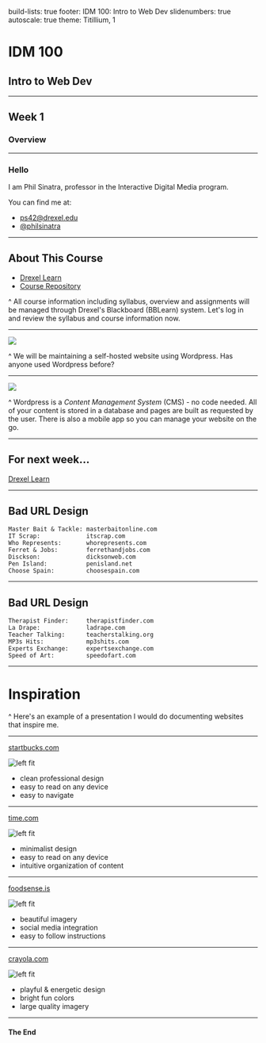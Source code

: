 build-lists: true
footer: IDM 100: Intro to Web Dev
slidenumbers: true
autoscale: true
theme: Titillium, 1

# IDM 100
## Intro to Web Dev

---

## Week 1
### Overview

---

### Hello

I am Phil Sinatra, professor in the Interactive Digital Media program.

You can find me at:

- ps42@drexel.edu
- [@philsinatra](https://twitter.com/philsinatra)

---

## About This Course

- [Drexel Learn](https://learn.dcollege.net/webapps/login/)
- [Course Repository](https://github.com/philsinatra/IDM100)

^ All course information including syllabus, overview and assignments will be managed through Drexel's Blackboard (BBLearn) system. Let's log in and review the syllabus and course information now.

---

![](https://s.w.org/images/backgrounds/wordpress-bg-medblue.png)

^ We will be maintaining a self-hosted website using Wordpress. Has anyone used Wordpress before?

---

![](https://en-blog.files.wordpress.com/2016/04/wordpress-future-dashboard.png)

^ Wordpress is a _Content Management System_ (CMS) - no code needed. All of your content is stored in a database and pages are built as requested by the user. There is also a mobile app so you can manage your website on the go.

---

## For next week...

[Drexel Learn](https://learn.dcollege.net/webapps/login/)

---

## Bad URL Design

    Master Bait & Tackle: masterbaitonline.com
    IT Scrap:             itscrap.com
    Who Represents:       whorepresents.com
    Ferret & Jobs:        ferrethandjobs.com
    Disckson:             dicksonweb.com
    Pen Island:           penisland.net
    Choose Spain:         choosespain.com

---

## Bad URL Design

    Therapist Finder:     therapistfinder.com
    La Drape:             ladrape.com
    Teacher Talking:      teacherstalking.org
    MP3s Hits:            mp3shits.com
    Experts Exchange:     expertsexchange.com
    Speed of Art:         speedofart.com

---

# Inspiration

^ Here's an example of a presentation I would do documenting websites that inspire me.

---

[startbucks.com](http://www.starbucks.com/)

![left fit](http://digm.drexel.edu/crs/IDM100/presentations/images/starbucks.png)

- clean professional design
- easy to read on any device
- easy to navigate

---

[time.com](http://time.com/)

![left fit](http://digm.drexel.edu/crs/IDM100/presentations/images/time.png)

- minimalist design
- easy to read on any device
- intuitive organization of content

---

[foodsense.is](http://foodsense.is/)

![left fit](http://digm.drexel.edu/crs/IDM100/presentations/images/foodsense.png)

- beautiful imagery
- social media integration
- easy to follow instructions

---

[crayola.com](http://www.crayola.com/)

![left fit](http://digm.drexel.edu/crs/IDM100/presentations/images/crayola.png)

- playful & energetic design
- bright fun colors
- large quality imagery

---

#### The End
